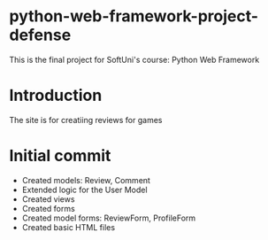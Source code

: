 # python-web-framework-project-defense
This is the final project for SoftUni's course: Python Web Framework


# Introduction

The site is for creatiing reviews for games


# Initial commit

* Created models: Review, Comment
* Extended logic for the User Model
* Created views
* Created forms
* Created model forms: ReviewForm, ProfileForm
* Created basic HTML files
